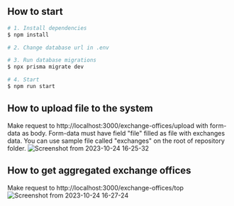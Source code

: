 ## How to start

```bash
# 1. Install dependencies
$ npm install

# 2. Change database url in .env

# 3. Run database migrations
$ npx prisma migrate dev

# 4. Start
$ npm run start
```

## How to upload file to the system
Make request to http://localhost:3000/exchange-offices/upload with form-data as body. Form-data must have field "file" filled as file with exchanges data. You can use sample file called "exchanges" on the root of repository folder.
![Screenshot from 2023-10-24 16-25-32](https://github.com/vipe4ka-visko4ka/test-currency/assets/61078421/f47b7cdc-0966-4e42-be60-5a4c74978d39)

## How to get aggregated exchange offices
Make request to http://localhost:3000/exchange-offices/top
![Screenshot from 2023-10-24 16-27-24](https://github.com/vipe4ka-visko4ka/test-currency/assets/61078421/28b0fc79-e550-418f-b2ae-898d8519ce78)
